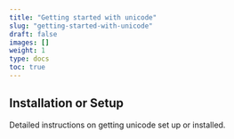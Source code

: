 ```yaml
---
title: "Getting started with unicode"
slug: "getting-started-with-unicode"
draft: false
images: []
weight: 1
type: docs
toc: true
---
```


## Installation or Setup
Detailed instructions on getting unicode set up or installed.


